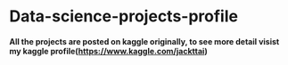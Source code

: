 # Data-science-projects-profile
#### All the projects are posted on kaggle originally, to see more detail visist my kaggle profile(https://www.kaggle.com/jackttai)
